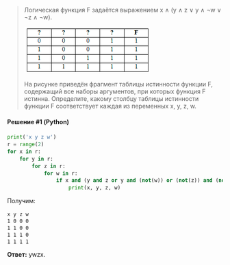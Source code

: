 > Логическая функция F задаётся выражением x ∧ (y ∧ z ∨ y ∧ ¬w ∨ ¬z ∧ ¬w).
> 
> ![](https://github.com/Thundiverter/infege2022/blob/main/repofiles/stepik2.gif)
>
> На рисунке приведён фрагмент таблицы истинности функции F, содержащий все наборы аргументов, при которых функция F истинна. Определите, какому столбцу таблицы истинности функции F соответствует каждая из переменных x, y, z, w.

#### Решение #1 (Python)
```python
print('x y z w')
r = range(2)
for x in r:
    for y in r:
        for z in r:
            for w in r:
                if x and (y and z or y and (not(w)) or (not(z)) and (not(w))):
                    print(x, y, z, w)
```

Получим:
```
x y z w
1 0 0 0
1 1 0 0
1 1 1 0
1 1 1 1
```

**Ответ:** ywzx.
